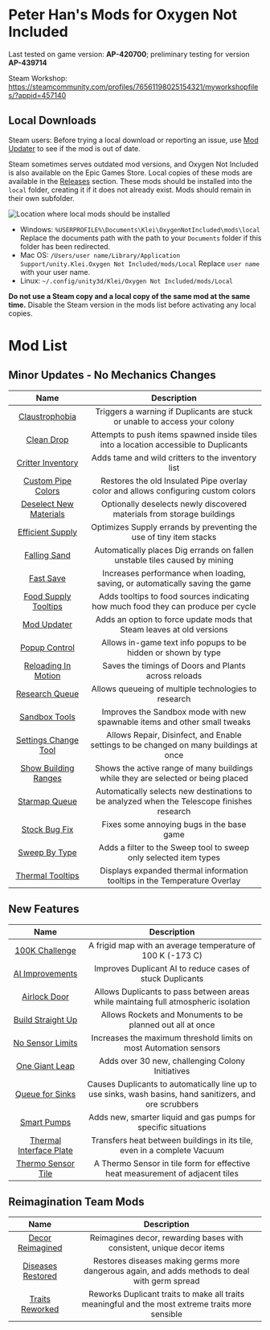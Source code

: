 # Peter Han&#39;s Mods for Oxygen Not Included

Last tested on game version: **AP-420700**; preliminary testing for version **AP-439714**

Steam Workshop: https://steamcommunity.com/profiles/76561198025154321/myworkshopfiles/?appid=457140

## Local Downloads

Steam users: Before trying a local download or reporting an issue, use [Mod Updater](https://steamcommunity.com/sharedfiles/filedetails/?id=2018291283) to see if the mod is out of date.

Steam sometimes serves outdated mod versions, and Oxygen Not Included is also available on the Epic Games Store.
Local copies of these mods are available in the [Releases](https://github.com/peterhaneve/ONIMods/releases/tag/ModsLatest) section.
These mods should be installed into the `local` folder, creating it if it does not already exist.
Mods should remain in their own subfolder.

![Location where local mods should be installed](Docs/localmods.png)

* Windows: `%USERPROFILE%\Documents\Klei\OxygenNotIncluded\mods\local`
  Replace the documents path with the path to your `Documents` folder if this folder has been redirected.
* Mac OS: `/Users/user name/Library/Application Support/unity.Klei.Oxygen Not Included/mods/Local`
  Replace `user name` with your user name.
* Linux: `~/.config/unity3d/Klei/Oxygen Not Included/mods/Local`

**Do not use a Steam copy and a local copy of the same mod at the same time.** Disable the Steam version in the mods list before activating any local copies.

# Mod List

## Minor Updates - No Mechanics Changes
|  **Name**  |  **Description**  |
| :--------: | :---------------: |
| [Claustrophobia](https://steamcommunity.com/sharedfiles/filedetails/?id=1836997281) | Triggers a warning if Duplicants are stuck or unable to access your colony |
| [Clean Drop](https://steamcommunity.com/sharedfiles/filedetails/?id=2047364442) | Attempts to push items spawned inside tiles into a location accessible to Duplicants |
| [Critter Inventory](https://steamcommunity.com/sharedfiles/filedetails/?id=1831438994) | Adds tame and wild critters to the inventory list |
| [Custom Pipe Colors](https://steamcommunity.com/sharedfiles/filedetails/?id=2167499088) | Restores the old Insulated Pipe overlay color and allows configuring custom colors |
| [Deselect New Materials](https://steamcommunity.com/sharedfiles/filedetails/?id=1863598374) | Optionally deselects newly discovered materials from storage buildings |
| [Efficient Supply](https://steamcommunity.com/sharedfiles/filedetails/?id=1874600082) | Optimizes Supply errands by preventing the use of tiny item stacks |
| [Falling Sand](https://steamcommunity.com/sharedfiles/filedetails/?id=1855163252) | Automatically places Dig errands on fallen unstable tiles caused by mining |
| [Fast Save](https://steamcommunity.com/sharedfiles/filedetails/?id=1867707267) | Increases performance when loading, saving, or automatically saving the game |
| [Food Supply Tooltips](https://steamcommunity.com/sharedfiles/filedetails/?id=1914501780) | Adds tooltips to food sources indicating how much food they can produce per cycle |
| [Mod Updater](https://steamcommunity.com/sharedfiles/filedetails/?id=2018291283) | Adds an option to force update mods that Steam leaves at old versions |
| [Popup Control](https://steamcommunity.com/sharedfiles/filedetails/?id=2032187035) | Allows in-game text info popups to be hidden or shown by type |
| [Reloading In Motion](https://steamcommunity.com/sharedfiles/filedetails/?id=2182976959) | Saves the timings of Doors and Plants across reloads |
| [Research Queue](https://steamcommunity.com/sharedfiles/filedetails/?id=1893887916) | Allows queueing of multiple technologies to research |
| [Sandbox Tools](https://steamcommunity.com/sharedfiles/filedetails/?id=1928837153) | Improves the Sandbox mode with new spawnable items and other small tweaks | 
| [Settings Change Tool](https://steamcommunity.com/sharedfiles/filedetails/?id=1843647561) | Allows Repair, Disinfect, and Enable settings to be changed on many buildings at once |
| [Show Building Ranges](https://steamcommunity.com/sharedfiles/filedetails/?id=1960996649) | Shows the active range of many buildings while they are selected or being placed |
| [Starmap Queue](https://steamcommunity.com/sharedfiles/filedetails/?id=1907780517) | Automatically selects new destinations to be analyzed when the Telescope finishes research |
| [Stock Bug Fix](https://steamcommunity.com/sharedfiles/filedetails/?id=1967921388) | Fixes some annoying bugs in the base game |
| [Sweep By Type](https://steamcommunity.com/sharedfiles/filedetails/?id=1863428350) | Adds a filter to the Sweep tool to sweep only selected item types |
| [Thermal Tooltips](https://steamcommunity.com/sharedfiles/filedetails/?id=1983504552) | Displays expanded thermal information tooltips in the Temperature Overlay |

## New Features
|  **Name**  |  **Description**  |
| :--------: | :---------------: |
| [100K Challenge](https://steamcommunity.com/sharedfiles/filedetails/?id=2228381429) | A frigid map with an average temperature of 100 K (-173 C) |
| [AI Improvements](https://steamcommunity.com/sharedfiles/filedetails/?id=2128885110) | Improves Duplicant AI to reduce cases of stuck Duplicants |
| [Airlock Door](https://steamcommunity.com/sharedfiles/filedetails/?id=2094698134) | Allows Duplicants to pass between areas while maintaing full atmospheric isolation |
| [Build Straight Up](https://steamcommunity.com/sharedfiles/filedetails/?id=2135682628) | Allows Rockets and Monuments to be planned out all at once |
| [No Sensor Limits](https://steamcommunity.com/sharedfiles/filedetails/?id=2277619848) | Increases the maximum threshold limits on most Automation sensors |
| [One Giant Leap](https://steamcommunity.com/sharedfiles/filedetails/?id=1999001228) | Adds over 30 new, challenging Colony Initiatives |
| [Queue for Sinks](https://steamcommunity.com/sharedfiles/filedetails/?id=1881925531) | Causes Duplicants to automatically line up to use sinks, wash basins, hand sanitizers, and ore scrubbers |
| [Smart Pumps](https://forums.kleientertainment.com/forums/topic/91094-the-mystery-about-pump-range/) | Adds new, smarter liquid and gas pumps for specific situations |
| [Thermal Interface Plate](https://steamcommunity.com/sharedfiles/filedetails/?id=1938747693) | Transfers heat between buildings in its tile, even in a complete Vacuum |
| [Thermo Sensor Tile](https://steamcommunity.com/sharedfiles/filedetails/?id=1974008313) | A Thermo Sensor in tile form for effective heat measurement of adjacent tiles |

## Reimagination Team Mods

|  **Name**  |  **Description**  |
| :--------: | :---------------: |
| [Decor Reimagined](https://steamcommunity.com/sharedfiles/filedetails/?id=1892161928) | Reimagines decor, rewarding bases with consistent, unique decor items |
| [Diseases Restored](https://steamcommunity.com/sharedfiles/filedetails/?id=1911357229) | Restores diseases making germs more dangerous again, and adds methods to deal with germ spread |
| [Traits Reworked](https://steamcommunity.com/sharedfiles/filedetails/?id=1905214098) | Reworks Duplicant traits to make all traits meaningful and the most extreme traits more sensible |